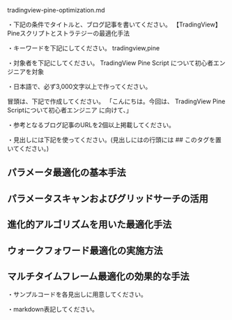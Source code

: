 tradingview-pine-optimization.md

・下記の条件でタイトルと、ブログ記事を書いてください。
【TradingView】Pineスクリプトとストラテジーの最適化手法

・キーワードを下記にしてください。
tradingview,pine

・対象者を下記にしてください。
  TradingView Pine Script について初心者エンジニアを対象


・日本語で、必ず3,000文字以上で作ってください。

冒頭は、下記で作成してください。
「こんにちは。今回は、
TradingView Pine Scriptについて初心者エンジニア
に向けて、」

・参考となるブログ記事のURLを2個以上掲載してください。

・見出しには下記を使ってください。(見出しにはの行頭には ## このタグを置いてください。)
## パラメータ最適化の基本手法
## パラメータスキャンおよびグリッドサーチの活用
## 進化的アルゴリズムを用いた最適化手法
## ウォークフォワード最適化の実施方法
## マルチタイムフレーム最適化の効果的な手法

・サンプルコードを各見出しに用意してください。

・markdown表記してください。

